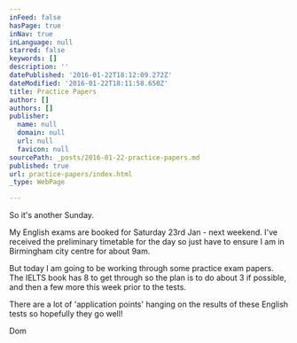 ```yaml
---
inFeed: false
hasPage: true
inNav: true
inLanguage: null
starred: false
keywords: []
description: ''
datePublished: '2016-01-22T18:12:09.272Z'
dateModified: '2016-01-22T18:11:58.650Z'
title: Practice Papers
author: []
authors: []
publisher:
  name: null
  domain: null
  url: null
  favicon: null
sourcePath: _posts/2016-01-22-practice-papers.md
published: true
url: practice-papers/index.html
_type: WebPage

---
```

So it's another Sunday.

My English exams are booked for Saturday 23rd Jan - next weekend. I've received the preliminary timetable for the day so just have to ensure I am in Birmingham city centre for about 9am.

But today I am going to be working through some practice exam papers. The IELTS book has 8 to get through so the plan is to do about 3 if possible, and then a few more this week prior to the tests.

There are a lot of 'application points' hanging on the results of these English tests so hopefully they go well!

Dom